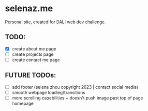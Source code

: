 # selenaz.me
Personal site, created for DALI web dev challenge.

## TODO:
- [x] create about me page
- [ ] create projects page
- [ ] create contact me page

## FUTURE TODOs:
- [ ] add footer (selena zhou copyright 2023       |        contact social media)
- [ ] smooth webpage loading/transitions
- [ ] more scrolling capabilities + doesn't push image past top of page homepage
